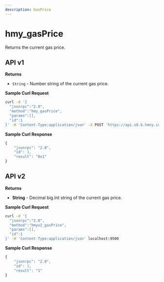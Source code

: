```yaml
---
description: GasPrice
---
```


# hmy\_gasPrice

Returns the current gas price.

## API v1

**Returns**

* `String` - Number string of the current gas price.

**Sample Curl Request**

```bash
curl -d '{
  "jsonrpc":"2.0",
  "method":"hmy_gasPrice",
  "params":[],
  "id":1
}' -H 'Content-Type:application/json' -X POST 'https://api.s0.b.hmny.io'
```

**Sample Curl Response**

```javascript
{
    "jsonrpc": "2.0",
    "id": 1,
    "result": "0x1"
}
```

## API v2

**Returns**

* **String** - Decimal big.Int string of the current gas price.

**Sample Curl Request**

```bash
curl -d '{
  "jsonrpc":"2.0",
  "method":"hmyv2_gasPrice",
  "params":[],
  "id":1
}' -H 'Content-Type:application/json' localhost:9500
```

**Sample Curl Response**

```javascript
{
    "jsonrpc": "2.0",
    "id": 1,
    "result": "1"
}
```
